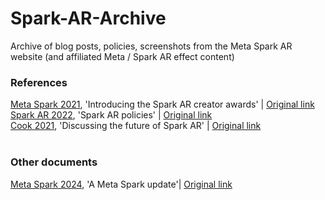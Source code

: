 # Spark-AR-Archive
Archive of blog posts, policies, screenshots from the Meta Spark AR website (and affiliated Meta / Spark AR effect content) <br>
<h3>References <br></h3>
<a href="Introducing the Spark AR Creator Awards _ Meta Spark 2.pdf" target="\_blank">Meta Spark 2021</a>, 'Introducing the Spark AR creator awards' | <a href=https://sparkar.facebook.com/blog/introducing-spark-arcreator-awards>Original link</a><br>
<a href="Spark AR policies 2022.pdf" target="\_blank">Spark AR 2022</a>, 'Spark AR policies' | <a href=https://spark.meta.com/blog/meta-spark-announcement/>Original link</a><br>
<a href="Introducing the Spark AR Creator Awards _ Meta Spark 2.pdf" target="\_blank">Cook 2021</a>, 'Discussing the future of Spark AR' | <a href=https://sparkar.facebook.com/blog/apac-creator-roundtable>Original link</a><br>
<br>
<h3>Other documents  <br></h3>
<a href="A Meta Spark Update _ Meta Spark.pdf" target="\_blank">Meta Spark 2024</a>, 'A Meta Spark update'| <a href=https://spark.meta.com/blog/meta-spark-announcement/>Original link</a><br>
